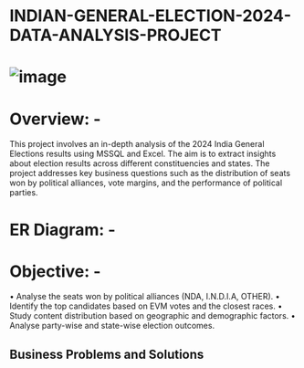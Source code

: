 # INDIAN-GENERAL-ELECTION-2024-DATA-ANALYSIS-PROJECT
# ![image](https://github.com/user-attachments/assets/b9b8a641-4372-490d-89fa-8022adbb2a14)
# Overview: - 
This project involves an in-depth analysis of the 2024 India General Elections results using MSSQL and Excel. 
The aim is to extract insights about election results across different constituencies and states. 
The project addresses key business questions such as the distribution of seats won by political alliances, vote margins, and the performance of political parties.

# ER Diagram: -
# Objective: - 

•	Analyse the seats won by political alliances (NDA, I.N.D.I.A, OTHER).
•	Identify the top candidates based on EVM votes and the closest races.
•	Study content distribution based on geographic and demographic factors.
•	Analyse party-wise and state-wise election outcomes.

## Business Problems and Solutions
